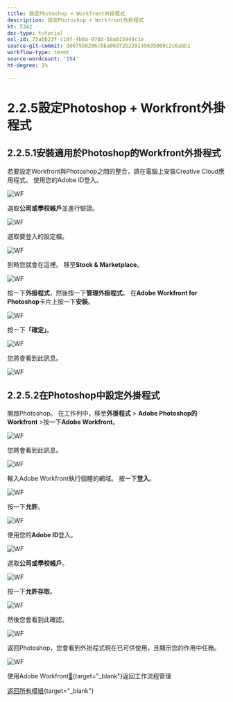 ```yaml
---
title: 設定Photoshop + Workfront外掛程式
description: 設定Photoshop + Workfront外掛程式
kt: 5342
doc-type: tutorial
exl-id: 75abb23f-c19f-4b8a-97dd-58a015949c1e
source-git-commit: dd075b0296c6ba06d72b229145635060c2c6abb1
workflow-type: tm+mt
source-wordcount: '194'
ht-degree: 1%

---
```


# 2.2.5設定Photoshop + Workfront外掛程式

## 2.2.5.1安裝適用於Photoshop的Workfront外掛程式

若要設定Workfront與Photoshop之間的整合，請在電腦上安裝Creative Cloud應用程式。 使用您的Adobe ID登入。

![WF](./images/wf1.png)

選取&#x200B;**公司或學校帳戶**&#x200B;並進行驗證。

![WF](./images/wf2.png)

選取要登入的設定檔。

![WF](./images/wf3.png)

到時您就會在這裡。 移至&#x200B;**Stock &amp; Marketplace**。

![WF](./images/wf4.png)

按一下&#x200B;**外掛程式**，然後按一下&#x200B;**管理外掛程式**。 在&#x200B;**Adobe Workfront for Photoshop**&#x200B;卡片上按一下&#x200B;**安裝**。

![WF](./images/wf5.png)

按一下&#x200B;**「確定」**。

![WF](./images/wf6.png)

您將會看到此訊息。

![WF](./images/wf7.png)

## 2.2.5.2在Photoshop中設定外掛程式

開啟Photoshop。 在工作列中，移至&#x200B;**外掛程式** > **Adobe Photoshop的Workfront** >按一下&#x200B;**Adobe Workfront**。

![WF](./images/wf8.png)

您將會看到此訊息。

![WF](./images/wf9.png)

輸入Adobe Workfront執行個體的網域。 按一下&#x200B;**登入**。

![WF](./images/wf10.png)

按一下&#x200B;**允許**。

![WF](./images/wf11.png)

使用您的&#x200B;**Adobe ID**&#x200B;登入。

![WF](./images/wf12.png)

選取&#x200B;**公司或學校帳戶**。

![WF](./images/wf13.png)

按一下&#x200B;**允許存取**。

![WF](./images/wf14.png)

然後您會看到此確認。

![WF](./images/wf15.png)

返回Photoshop，您會看到外掛程式現在已可供使用，且顯示您的作用中任務。

![WF](./images/wf16.png)

使用Adobe Workfront[&#128279;](./workfront.md){target="_blank"}返回工作流程管理

[返回所有模組](./../../../overview.md){target="_blank"}
